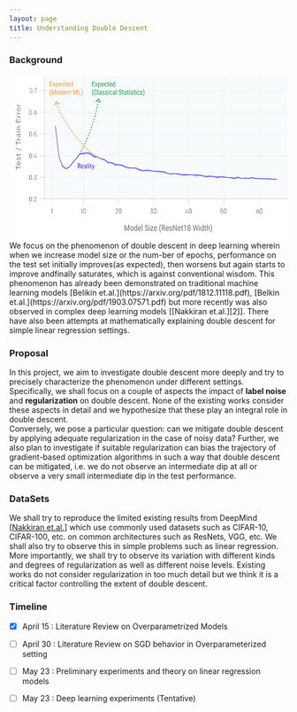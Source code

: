 ```yaml
---
layout: page
title: Understanding Double Descent 
---
```


### Background
<img align="right" width="500" height="300" src="/img/double_descent.png"> 
We focus on the phenomenon of double descent in deep learning wherein when we increase model size or 
the num-ber of epochs, performance on the test set initially improves(as expected), 
then worsens but again starts to improve andfinally saturates, which is against conventional wisdom.
This phenomenon has already been demonstrated on traditional machine 
learning models [Belikin et.al.](https://arxiv.org/pdf/1812.11118.pdf),
[Belkin et.al.](https://arxiv.org/pdf/1903.07571.pdf) but more recently was also observed in complex deep learning models [[Nakkiran et.al.][2]]. 
There have also been attempts at mathematically explaining
double descent for simple linear regression settings.

### Proposal
In this project, we aim to investigate double descent more deeply and try to precisely 
characterize the phenomenon under different settings. 
Specifically, we shall focus on a couple of aspects the impact of **label noise** and **regularization** on 
double descent. None of the existing works consider these aspects in detail and we hypothesize that these 
play an integral role in double descent.   
Conversely, we pose a particular question: can we mitigate double descent by applying adequate regularization 
in the case of noisy data? Further, we also plan to investigate if suitable regularization can 
bias the trajectory of gradient-based optimization algorithms in such a way that double descent can 
be mitigated, i.e. we do not observe an intermediate dip at all or observe a very small intermediate 
dip in the test performance.

### DataSets
We shall try to reproduce the limited existing results from DeepMind 
[[Nakkiran et.al.](https://arxiv.org/pdf/1912.02292.pdf)] 
which use commonly used datasets such as CIFAR-10, CIFAR-100, etc. on common 
architectures such as ResNets, VGG, etc. We shall also try to observe this 
in simple problems such as linear regression. 
More importantly, we shall try to observe its variation with different kinds and 
degrees of regularization as well as different noise levels. Existing works 
do not consider regularization in too much detail but we think it is a critical factor 
controlling the extent of double descent.


### Timeline
-[x] April 15 : Literature Review on Overparametrized Models   
-[ ] April 30 : Literature Review on SGD behavior in Overparameterized setting     
-[ ] May 23 : Preliminary experiments and theory on linear regression models   
-[ ] May 23 : Deep learning experiments (Tentative)   

